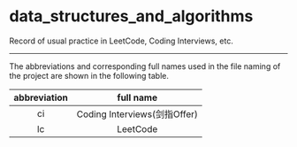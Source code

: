 # data_structures_and_algorithms
Record of usual practice in LeetCode, Coding Interviews, etc.
***
The abbreviations and corresponding full names used in the file naming of the project are shown in the following table.

| abbreviation |          full name           |
| :----------: | :--------------------------: |
|      ci      | Coding Interviews(剑指Offer) |
|      lc      |           LeetCode           |
